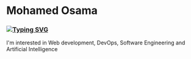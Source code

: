 # Mohamed Osama
### [![Typing SVG](https://readme-typing-svg.herokuapp.com?font=Fira+Code&weight=800&size=25&pause=1000&random=false&width=435&lines=Hello+Everyone;My+name's+Mohamed;Full-Stack+web+developer!;Software+Engineer+Intern+%40ALX_africa)](https://git.io/typing-svg)
I'm interested in Web development, DevOps, Software Engineering and Artificial Intelligence<br>
